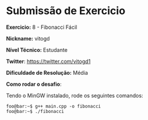 # Submissão de Exercicio

**Exercicio:** 8 - Fibonacci Fácil

**Nickname:** vitogd

**Nível Técnico:** Estudante

**Twitter**: https://twitter.com/vitogd1

**Dificuldade de Resolução:** Média

**Como rodar o desafio**: 

Tendo o MinGW instalado, rode os seguintes comandos:

```console
foo@bar:~$ g++ main.cpp -o fibonacci
foo@bar:~$ ./fibonacci
```